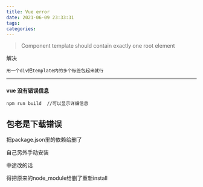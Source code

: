 ```yaml
---
title: Vue error
date: 2021-06-09 23:33:31
tags:
categories:
---
```




> Component template should contain exactly one root element

解决

```
用一个div把template内的多个标签包起来就行
```

---

#### vue 没有错误信息

```bash
npm run build  //可以显示详细信息
```



## 包老是下载错误

把package.json里的依赖给删了

自己另外手动安装



中途改的话

得把原来的node_module给删了重新install
